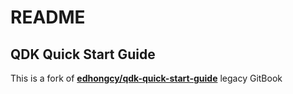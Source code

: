 # README

## QDK Quick Start Guide

This is a fork of [**edhongcy/qdk-quick-start-guide**](https://edhongcy.gitbooks.io/qdk-quick-start-guide/content/) legacy GitBook


